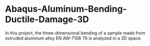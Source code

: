 # Abaqus-Aluminum-Bending-Ductile-Damage-3D
In this project, the three-dimensional bending of a sample made from extruded aluminum alloy EN AW-7108 T6 is analyzed in a 3D space. 
